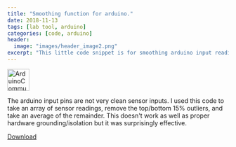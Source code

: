 ```yaml
---
title: "Smoothing function for arduino."
date: 2018-11-13
tags: [lab tool, arduino]
categories: [code, arduino]
header:
  image: "images/header_image2.png"
excerpt: "This little code snippet is for smoothing arduino input readings."
---
```

<img src="{{ site.url }}{{site.baseurl }}/images/ArduinoCommunityLogo.png" alt="ArduinoCommunityLogo" width="50"/>

The arduino input pins are not very clean sensor inputs. I used this code to take an array of sensor readings, remove the top/bottom 15% outliers, and take an average of the remainder. This doesn't work as well as proper hardware grounding/isolation but it was surprisingly effective.

[Download](https://github.com/scotttmoen/code)
